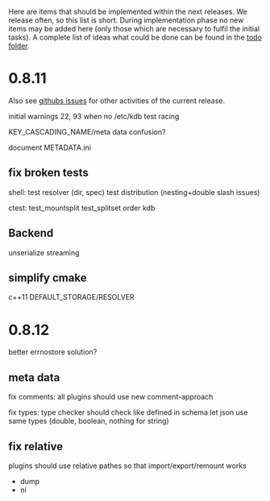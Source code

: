Here are items that should be implemented within the next releases.
We release often, so this list is short.
During implementation phase no new items may be added here (only
those which are necessary to fulfil the initial tasks).
A complete list of ideas what could be done can be found in the
[todo folder](.).


# 0.8.11 #

Also see [githubs issues](https://github.com/ElektraInitiative/libelektra/issues)
for other activities of the current release.

initial warnings 22, 93 when no /etc/kdb
test racing

KEY_CASCADING_NAME/meta data confusion?

document METADATA.ini

## fix broken tests ##

shell:
	test resolver (dir, spec)
	test distribution (nesting+double slash issues)

ctest:
	test_mountsplit
	test_splitset
	order
	kdb


## Backend ##

unserialize
streaming

## simplify cmake ##

c++11
DEFAULT_STORAGE/RESOLVER

# 0.8.12

better errnostore solution?

## meta data ##

fix comments:
	all plugins should use new comment-approach

fix types:
	type checker should check like defined in schema
	let json use same types (double, boolean, nothing for string)

## fix relative ##

plugins should use relative pathes so that import/export/remount works

- dump
- ni
